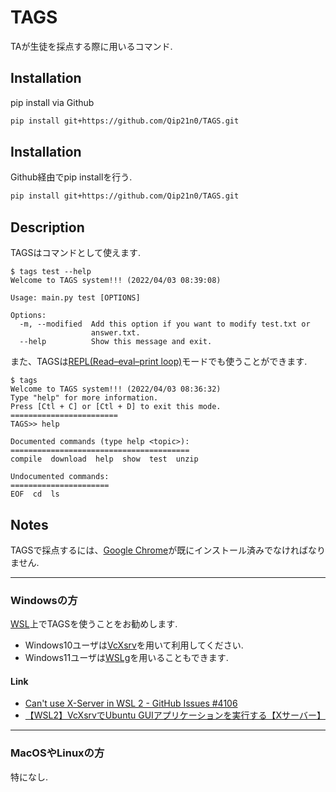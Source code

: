 # TAGS
TAが生徒を採点する際に用いるコマンド. 

## Installation
pip install via Github
```bash
pip install git+https://github.com/Qip21n0/TAGS.git
```

## Installation
Github経由でpip installを行う.
```bash
pip install git+https://github.com/Qip21n0/TAGS.git
```

## Description
TAGSはコマンドとして使えます. 
```
$ tags test --help
Welcome to TAGS system!!! (2022/04/03 08:39:08)

Usage: main.py test [OPTIONS]

Options:
  -m, --modified  Add this option if you want to modify test.txt or
                  answer.txt.
  --help          Show this message and exit.
```

また、TAGSは[REPL(Read–eval–print loop)](https://ja.wikipedia.org/wiki/REPL)モードでも使うことができます.
```
$ tags
Welcome to TAGS system!!! (2022/04/03 08:36:32)
Type "help" for more information.
Press [Ctl + C] or [Ctl + D] to exit this mode.
======================== 
TAGS>> help

Documented commands (type help <topic>):
========================================
compile  download  help  show  test  unzip

Undocumented commands:
======================
EOF  cd  ls
```

## Notes
TAGSで採点するには、[Google Chrome](https://www.google.com/intl/ja/chrome/)が既にインストール済みでなければなりません. 

---
### **Windows**の方

[WSL](https://docs.microsoft.com/ja-jp/windows/wsl/install)上でTAGSを使うことをお勧めします.

- Windows10ユーザは[VcXsrv](https://sourceforge.net/projects/vcxsrv/)を用いて利用してください. 
- Windows11ユーザは[WSLg](https://github.com/microsoft/wslg)を用いることもできます.

#### Link
- [Can't use X-Server in WSL 2 - GitHub Issues #4106](https://github.com/microsoft/WSL/issues/4106)
- [【WSL2】VcXsrvでUbuntu GUIアプリケーションを実行する【Xサーバー】](https://tamnology.com/wsl2-vcxsrv/)

---
### MacOSやLinuxの方
特になし.